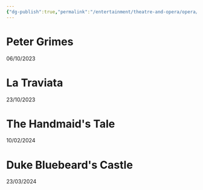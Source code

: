 ```yaml
---
{"dg-publish":true,"permalink":"/entertainment/theatre-and-opera/opera/","tags":["entertainment","theatre","west-end","days-out","hobby"]}
---
```


# Peter Grimes
06/10/2023

<script src="https://cdn.jsdelivr.net/npm/publicalbum@latest/embed-ui.min.js" async></script>
<div class="pa-gallery-player-widget" style="width:100%; height:480px; display:none;"
  data-link="https://photos.app.goo.gl/eivWRxXuDToLXL6P8"
  data-title="PeterGrimes"
  data-description="6 new items added to shared album">
  <object data="https://lh3.googleusercontent.com/pw/AP1GczOcSI4Ujjrnx9w2nZRCE4CqCuDFYoU1V9JJhKDLdx3Iz0hYYO_PEzFgZNVQVev2eju23D1iEOfEPNHPYw72OAIfPVV8daXX2fzngbKgmMyWHHWpJ6Y=w640-h480"></object>
  <object data="https://lh3.googleusercontent.com/pw/AP1GczMXXRAIDJtHxG1nsKLhA3d0ZhzkMyQCQp-3oTL4ii0x1dxHCnDma4VnoO64m8ElLCOfg9NR4JdUjqBe6dhu2T8zQj_YuA2l3bJYWFR9_xvt9GisubQ=w640-h480"></object>
  <object data="https://lh3.googleusercontent.com/pw/AP1GczPY6zMIV71ThEz3whClsGFT8iPI1r7P8kBHi_CIqK17Nv53yG79SY0Dmkwzvgw8_11OZ6I7-k0isaR7aDOX8Z-eAIB_ni66t15IDZu4fjpuXnveJG8=w640-h480"></object>
  <object data="https://lh3.googleusercontent.com/pw/AP1GczM2U9aE-wIAHbqt7lvn7d3fbrtAcsR1GoIkhyU7MNQI5qOjQYZZq2fwU7LHCI60OnTE7yDeUn-kGZlhRb3TJPb2RLxOq2or3Ui7UAi24PUmpx-dYtM=w640-h480"></object>
  <object data="https://lh3.googleusercontent.com/pw/AP1GczOmer_pfINA0m-w5mfHR9AoMJlp3QBaDS8RTucq0_TFDRST8CHtiAvsm2I2z6qcoC_gVcbicKD5P0OrixhOfSOAjrUc--ABLbJ56zBcRqXYyu2Dc-8=w640-h480"></object>
  <object data="https://lh3.googleusercontent.com/pw/AP1GczNZ1bPdj29aTjxBuu3kucIbWoKMwztwlrcpRXTN0MTn5HusvW2LeyjRLTzzbEUnr4zXakgQIEtMA9nuax7enqgCQhhOrkzRrgUSm36ZXDo_OL798Pg=w640-h480"></object>
</div>



# La Traviata
23/10/2023

# The Handmaid's Tale
10/02/2024

# Duke Bluebeard's Castle
23/03/2024


